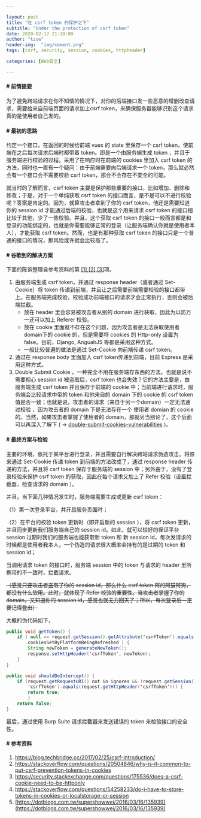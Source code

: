 ```yaml
---

layout: post
title: "在 csrf token 的保护之下"
subtitle: "Under the protection of csrf token"
date: 2020-02-17 21:10:00
author: "tzuw"
header-img:  "img/cement.png"
tags: [csrf, security, session, cookies, httpheader] 

categories: [Web安全]

---
```


#### # 前情提要

为了避免跨站请求在你不知情的情况下，对你的后端接口发一些恶意的增删改查请求，需要给来自前端页面的请求加上csrf token，来确保服务器能够识别这个请求真的是使用者自己发的。

#### # 最初的思路

约定一个接口，在返回的时候给前端 vuex 的 state 里保存一个 csrf token，使前端在之后每次请求后端时都带着 token。即是一个由服务端生成 token ，并且于服务端进行校验的过程。采用了在响应时在前端的 cookies 里加入 csrf token 的方法，同时也一直有一个疑问：由于前端需要向后端请求一个 token，那么就必然会有一个接口会不需要校验 csrf token，那会不会存在不安全的可能。

就当时的了解而言，csrf token 主要是保护那些重要的接口，比如增加、删除和修改；于是，对于一个单纯获取 csrf token 的接口而言，是不是可以不进行校验呢？答案是肯定的。因为，就算攻击者拿到了你的 csrf token，他还是需要知道你的 session id 才能通过后端的校验，也就是这个用来请求 csrf token 的接口相比较于其他，少了一些校验。并且，这个获取 csrf token 的接口一般而言都是和登录的功能绑定的，也就是你需要能够正常的登录（让服务端确认你就是使用者本人），才能获取 csrf token。然而，也是有那种获取 csrf token 的接口只是一个普通的接口的情况，那风险或许就会比较高了。

#### # 谷歌到的解决方案

下面的陈诉整理自参考资料的第 [[1]](https://blog.techbridge.cc/2017/02/25/csrf-introduction/),[[2]](https://stackoverflow.com/questions/20504846/why-is-it-common-to-put-csrf-prevention-tokens-in-cookies),[[3]](https://security.stackexchange.com/questions/175536/does-a-csrf-cookie-need-to-be-httponly)项。

1. 由服务端生成 csrf token，并通过 response header（或者通过 Set-Cookie）将 token 传递到前端，并且让之后需要前端需要校验的接口都带上。在服务端完成校验，校验成功前端接口的请求才会正常执行，否则会被后端拦截。
   - 放在 header 里会容易被攻击者从别的 domain 进行获取，因此为以防万一还可以加上 Referer 校验。
   - 放在 cookie 里面就不存在这个问题，因为攻击者是无法获取使用者domain下的 cookie 的，但是需要将 cookies 的 Http-only 设置为 false。目前，Django, AngualrJS 等都是采用这种方式。
   - 一般比较普遍的做法是通过 Set-Cookie 向前端传递 csrf token。
2. 通过在 response body 里面加入 csrf token传递到前端，目前 Express 是采用这种方式。
3. Double Submit Cookie ，一种完全不用在服务端存东西的方法。也就是说不需要担心 session id 被盗取后，csrf token 也会失效？它的方法主要是，由服务端生成 csrf token 并且保存于前端的 cookie 中；当前端进行请求时，服务端会比较请求中带的 token 和他来自的 domain 下的 cookie 的 csrf token 值是否一致；也就是说，攻击者的请求（来自于另一个domain）一定无法通过校验 ，因为攻击者的 domain 下是无法存在一个 使用者 domian 的 cookie 的。当然，如果攻击者掌握了使用者的 domain，那就另当别论了，这个后面可以再深入了解下 ( -> [double-submit-cookies-vulnerabilities](https://security.stackexchange.com/questions/59470/double-submit-cookies-vulnerabilities) )。



#### # 最终方案与检验

主要的环境，依托于某平台进行登录，并且需要自行解决跨站请求伪造攻击。将原来通过 Set-Cookie 传递 token 到前端的方法改成了，通过 response header 传递的方法，并且将 csrf token 保存于服务端的 session 中；另外由于，没有了登录校验来保护 csrf token 的获取，因此在每个请求又加上了 Refer 校验（设置拦截器，检查请求的 domain ）。

并且，当下面几种情况发生时，服务端需要生成或更新 csrf token：

（1）第一次登录平台，并开启服务页面时；

（2）在平台的校验 token 更新时（即开启新的 session ），将 csrf token 更新，并且同步更新我们服务端自己的 session id。如此，就可以较好的保证平台 session 过期时我们的服务端也能获取新  token 和 新 session id，每次发请求的时候都是使用者我本人，一个伪造的请求很大概率会持有的是过期的 token 和 session id；

当调用请求 token 的接口时，服务端 session 中的 token 与请求的 header 里所携带的不一致时，拦截请求。

~~（感觉只要攻击者盗取了你的 session id，那么什么 csrf token 阿的阿猫阿狗，都没有什么软用。此时，就体现了 Refer 校验的重要性。当攻击者掌握了你的 domain，又知道你的 session id，感觉也就无力回天了；所以，每次登录后一定要记得登出）~~

大概的伪代码如下，

```java
public void getToken() {
    if ( null == request.getSession().getAttribute('csrfToken').equals() ||        
        cookiesSetByPlatformBeingRefreshed ) {
        String newToken = generateNewToken();
        response.setHttpHeader('csrfToken', newToken);
    }
}

public void shouldDoIntercept() {
    if (request.getRequestURI() not in ignores && !request.getSession().getAttribute(
        'csrfToken').equals(request.getHttpHeader('csrfToken'))) {
        return true;
        }
    return false;
}
```

最后，通过使用 Burp Suite 请求拦截器来发送错误的 token 来检验接口的安全性。



#### # 参考资料

1. https://blog.techbridge.cc/2017/02/25/csrf-introduction/
2. https://stackoverflow.com/questions/20504846/why-is-it-common-to-put-csrf-prevention-tokens-in-cookies
3. https://security.stackexchange.com/questions/175536/does-a-csrf-cookie-need-to-be-httponly
4. https://stackoverflow.com/questions/54258233/do-i-have-to-store-tokens-in-cookies-or-localstorage-or-session
5. [https://dotblogs.com.tw/supershowwei/2016/03/16/135939](https://dotblogs.com.tw/supershowwei/2016/03/16/135939)
